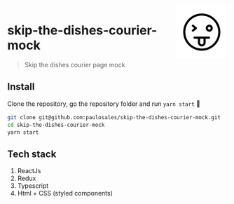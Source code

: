 <img src="public/assets/mock.png" width="120" align="right" />

# skip-the-dishes-courier-mock

> Skip the dishes courier page mock

## Install

Clone the repository, go the repository folder and run `yarn start` 🚀

```bash
git clone git@github.com:paulosales/skip-the-dishes-courier-mock.git
cd skip-the-dishes-courier-mock
yarn start
```

## Tech stack

1. ReactJs
2. Redux
3. Typescript
4. Html + CSS (styled components)
